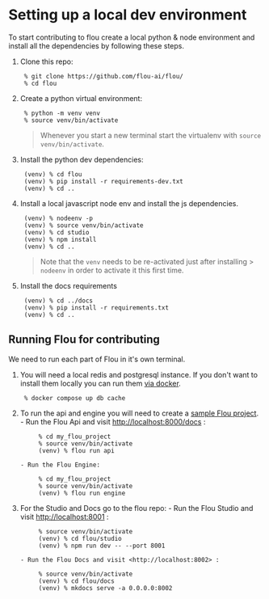 # Setting up a local dev environment

To start contributing to flou create a local python & node environment and
install all the dependencies by following these steps.

1. Clone this repo:

        % git clone https://github.com/flou-ai/flou/
        % cd flou

1. Create a python virtual environment:

        % python -m venv venv
        % source venv/bin/activate

    > Whenever you start a new terminal start the virtualenv with `source
    > venv/bin/activate`.

1. Install the python dev dependencies:

        (venv) % cd flou
        (venv) % pip install -r requirements-dev.txt
        (venv) % cd ..

1. Install a local javascript node env and install the js dependencies.

        (venv) % nodeenv -p
        (venv) % source venv/bin/activate
        (venv) % cd studio
        (venv) % npm install
        (venv) % cd ..

    > Note that the `venv` needs to be re-activated just after installing >
    > `nodeenv` in order to activate it this first time.

1. Install the docs requirements

        (venv) % cd ../docs
        (venv) % pip install -r requirements.txt
        (venv) % cd ..

## Running Flou for contributing

We need to run each part of Flou in it's own terminal.

1. You will need a local redis and postgresql instance. If you don't want to
install them locally you can run them [via docker](docker-registry.md).

        % docker compose up db cache

1. To run the api and engine you will need to create a [sample Flou
project](../../getting-started/index.md).
       - Run the Flou Api and visit <http://localhost:8000/docs> :

            % cd my_flou_project
            % source venv/bin/activate
            (venv) % flou run api

       - Run the Flou Engine:

            % cd my_flou_project
            % source venv/bin/activate
            (venv) % flou run engine

1. For the Studio and Docs go to the flou repo:
       - Run the Flou Studio and visit <http://localhost:8001> :

            % source venv/bin/activate
            (venv) % cd flou/studio
            (venv) % npm run dev -- --port 8001

       - Run the Flou Docs and visit <http://localhost:8002> :

            % source venv/bin/activate
            (venv) % cd flou/docs
            (venv) % mkdocs serve -a 0.0.0.0:8002

